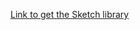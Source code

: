 [Link to get the Sketch library](sketch://add-library?url=https%3A%2F%2Fraw.githubusercontent.com%2FCMSgov%2Fdesign-system%2FSketch-library-test%2Fdesign-assets%2Fcms-design-system-ui-kit.xml)
